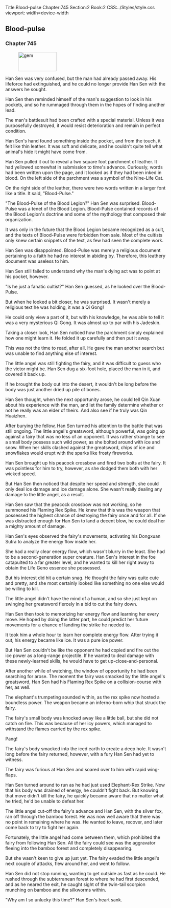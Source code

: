 Title:Blood-pulse 
Chapter:745 
Section:2 
Book:2 
CSS:../Styles/style.css 
viewport: width=device-width
  
## Blood-pulse
### Chapter 745 
<figure>
	<img src="../Images/gem.gif" alt="gem" id="gem" width="120" height="60" />
</figure>
  

  
  Han Sen was very confused, but the man had already passed away. His lifeforce had extinguished, and he could no longer provide Han Sen with the answers he sought.

Han Sen then reminded himself of the man's suggestion to look in his pockets, and so he rummaged through them in the hopes of finding another lead.

The man's battlesuit had been crafted with a special material. Unless it was purposefully destroyed, it would resist deterioration and remain in perfect condition.

Han Sen's hand found something inside the pocket, and from the touch, it felt like thin leather. It was soft and delicate, and he couldn't quite tell what animal's hide it might have come from.

Han Sen pulled it out to reveal a two square foot parchment of leather. It had yellowed somewhat in submission to time's advance. Curiously, words had been written upon the page, and it looked as if they had been inked in blood. On the left side of the parchment was a symbol of the Nine-Life Cat.

On the right side of the leather, there were two words written in a larger font like a title. It said, "Blood-Pulse."

"The Blood-Pulse of the Blood Legion?" Han Sen was surprised. Blood-Pulse was a tenet of the Blood Legion. Blood-Pulse contained records of the Blood Legion's doctrine and some of the mythology that composed their organization.

It was only in the future that the Blood Legion became recognized as a cult, and the texts of Blood-Pulse were forbidden from sale. Most of the cultists only knew certain snippets of the text, as few had seen the complete work.

Han Sen was disappointed. Blood-Pulse was merely a religious document pertaining to a faith he had no interest in abiding by. Therefore, this leathery document was useless to him.

Han Sen still failed to understand why the man's dying act was to point at his pocket, however.

"Is he just a fanatic cultist?" Han Sen guessed, as he looked over the Blood-Pulse.

But when he looked a bit closer, he was surprised. It wasn't merely a religious text he was holding, it was a Qi Gong!

He could only view a part of it, but with his knowledge, he was able to tell it was a very mysterious Qi Gong. It was almost up to par with his Jadeskin.

Taking a closer look, Han Sen noticed how the parchment simply explained how one might learn it. He folded it up carefully and then put it away.

This was not the time to read, after all. He gave the man another search but was unable to find anything else of interest.

The little angel was still fighting the fairy, and it was difficult to guess who the victor might be. Han Sen dug a six-foot hole, placed the man in it, and covered it back up.

If he brought the body out into the desert, it wouldn't be long before the body was just another dried up pile of bones.

Han Sen thought, when the next opportunity arose, he could tell Qin Xuan about his experience with the man, and let the family determine whether or not he really was an elder of theirs. And also see if he truly was Qin Huaizhen.

After burying the fellow, Han Sen turned his attention to the battle that was still ongoing. The little angel's greatsword, although powerful, was going up against a fairy that was no less of an opponent. It was rather strange to see a small body possess such wild power, as she bolted around with ice and snow. When her skills clashed against the greatsword, chips of ice and snowflakes would erupt with the sparks like frosty fireworks.

Han Sen brought up his peacock crossbow and fired two bolts at the fairy. It was pointless for him to try, however, as she dodged them both with her wicked speed.

But Han Sen then noticed that despite her speed and strength, she could only deal ice damage and ice damage alone. She wasn't really dealing any damage to the little angel, as a result.

Han Sen saw that the peacock crossbow was not working, so he summoned his Flaming Rex Spike. He knew that this was the weapon that possessed the highest chance of destroying the fairy once and for all. If she was distracted enough for Han Sen to land a decent blow, he could deal her a mighty amount of damage.

Han Sen's eyes observed the fairy's movements, activating his Dongxuan Sutra to analyze the energy flow inside her.

She had a really clear energy flow, which wasn't blurry in the least. She had to be a second-generation super creature. Han Sen's interest in the foe catapulted to a far greater level, and he wanted to kill her right away to obtain the Life Geno essence she possessed.

But his interest did hit a certain snag. He thought the fairy was quite cute and pretty, and she most certainly looked like something no one else would be willing to kill.

The little angel didn't have the mind of a human, and so she just kept on swinging her greatsword fiercely in a bid to cut the fairy down.

Han Sen then took to memorizing her energy flow and learning her every move. He hoped by doing the latter part, he could predict her future movements for a chance of landing the strike he needed to.

It took him a whole hour to learn her complete energy flow. After trying it out, his energy became like ice. It was a pure ice power.

But Han Sen couldn't be like the opponent he had copied and fire out the ice power as a long-range projectile. If he wanted to deal damage with these newly-learned skills, he would have to get up-close-and-personal.

After another while of watching, the window of opportunity he had been searching for arose. The moment the fairy was smacked by the little angel's greatsword, Han Sen had his Flaming Rex Spike on a collision-course with her, as well.

The elephant's trumpeting sounded within, as the rex spike now hosted a boundless power. The weapon became an inferno-born whip that struck the fairy.

The fairy's small body was knocked away like a little ball, but she did not catch on fire. This was because of her icy powers, which managed to withstand the flames carried by the rex spike.

Pang!

The fairy's body smacked into the iced earth to create a deep hole. It wasn't long before the fairy returned, however, with a fury Han Sen had yet to witness.

The fairy was furious at Han Sen and soared over to him with rapid wing-flaps.

Han Sen turned around to run as he had just used Elephant-Rex Strike. Now that his body was drained of energy, he couldn't fight back. But knowing that move didn't kill the fairy, he quickly became aware that no matter what he tried, he'd be unable to defeat her.

The little angel cut-off the fairy's advance and Han Sen, with the silver fox, ran off through the bamboo forest. He was now well aware that there was no point in remaining where he was. He wanted to leave, recover, and later come back to try to fight her again.

Fortunately, the little angel had come between them, which prohibited the fairy from following Han Sen. All the fairy could see was the aggravator fleeing into the bamboo forest and completely disappearing.

But she wasn't keen to give up just yet. The fairy evaded the little angel's next couple of attacks, flew around her, and went to follow.

Han Sen did not stop running, wanting to get outside as fast as he could. He rushed through the subterranean forest to where he had first descended, and as he neared the exit, he caught sight of the twin-tail scorpion munching on bamboo and the silkworms within.

"Why am I so unlucky this time?" Han Sen's heart sank.
